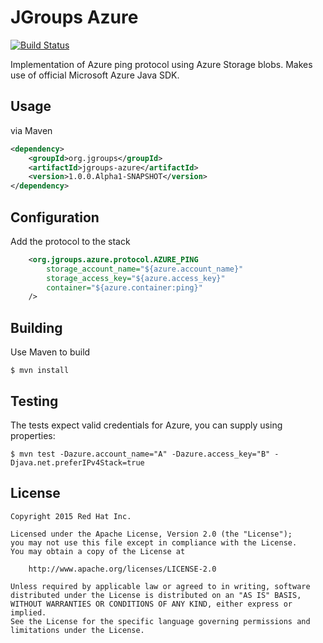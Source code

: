 # JGroups Azure

[![Build Status](https://travis-ci.org/rhusar/jgroups-azure.svg?branch=master)](https://travis-ci.org/rhusar/jgroups-azure)

Implementation of Azure ping protocol using Azure Storage blobs. Makes use of official Microsoft
Azure Java SDK.


## Usage

via Maven

```xml
<dependency>
    <groupId>org.jgroups</groupId>
    <artifactId>jgroups-azure</artifactId>
    <version>1.0.0.Alpha1-SNAPSHOT</version>
</dependency>
```

## Configuration

Add the protocol to the stack

```xml
	<org.jgroups.azure.protocol.AZURE_PING
		storage_account_name="${azure.account_name}"
		storage_access_key="${azure.access_key}"
		container="${azure.container:ping}"
	/>
```

## Building

Use Maven to build

    $ mvn install


## Testing

The tests expect valid credentials for Azure, you can supply using properties:

    $ mvn test -Dazure.account_name="A" -Dazure.access_key="B" -Djava.net.preferIPv4Stack=true



## License

    Copyright 2015 Red Hat Inc.

    Licensed under the Apache License, Version 2.0 (the "License");
    you may not use this file except in compliance with the License.
    You may obtain a copy of the License at

        http://www.apache.org/licenses/LICENSE-2.0

    Unless required by applicable law or agreed to in writing, software
    distributed under the License is distributed on an "AS IS" BASIS,
    WITHOUT WARRANTIES OR CONDITIONS OF ANY KIND, either express or implied.
    See the License for the specific language governing permissions and
    limitations under the License.


